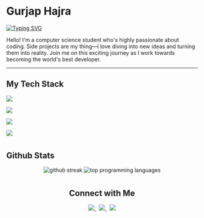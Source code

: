 <div>
  
# Gurjap Hajra

  <p>
    <a href="https://git.io/typing-svg"><img src="https://readme-typing-svg.demolab.com?font=Russo+One&size=28&duration=750&pause=1000&color=F30043&background=FF46D600&vCenter=true&width=600&height=40&lines=Lifelong+Learner;Aspiring+Software+Engineer;Aspiring UX/UI Designer" alt="Typing SVG" /></a>
  </p>

  <p>
    Hello! I'm a computer science student who's highly passionate about coding.
    Side projects are my thing—I love diving into new ideas and turning them
    into reality. Join me on this exciting journey as I work towards becoming
    the world's best developer.
  </p>

  ---

  ## My Tech Stack

  <div>
    <!------------ Languages ----------------->
    <p >
      <a href="https://skillicons.dev">
        <img src="https://skillicons.dev/icons?i=js,ts,go,nodejs,python,java,html" />
      </a>
    </p>
    <!---------------------- Frameworks ---------------------->
    <p >
      <a href="https://skillicons.dev">
        <img src="https://skillicons.dev/icons?i=react,express,flask,angular" />
      </a>
    </p>
    <!---------------------- Database & Deployment ---------------------->
    <p >
      <a href="https://skillicons.dev">
        <img src="https://skillicons.dev/icons?i=mongodb,netlify,heroku" />
      </a>
    </p>
    <!---------------------- Development Tools ---------------------->
    <p >
      <a href="https://skillicons.dev">
        <img src="https://skillicons.dev/icons?i=linux,vscode,git,figma,androidstudio" />
      </a>
    </p>
  </div>

#

  ## Github Stats

  <div align="center">
    <img
      title="🔥 Get streak stats for your profile at git.io/streak-stats"
      alt="github streak"
      src="https://streak-stats.demolab.com/?user=GurjapHajra&theme=monokai-metallian&hide_border=true"
    />
    <img
      alt="top programming languages"
      src="https://denvercoder1-github-readme-stats.vercel.app/api/top-langs/?username=GurjapHajra&langs_count=8&layout=compact&theme=react&hide_border=true&bg_color=1F222E&title_color=F85D7F&icon_color=F8D866&hide=Jupyter%20Notebook,Roff"
    />
  </div>

#

  <!-- Socials -->
  <h2 align="center">Connect with Me</h2>
  <p align="center">
    <a href="https://www.linkedin.com/in/gurjap-singh-hajra/">
      <img src="https://skillicons.dev/icons?i=linkedin"/>
    </a>&nbsp;
    <a href="https://github.com/GurjapHajra">
      <img src="https://skillicons.dev/icons?i=github"/>
    </a>&nbsp;
    <a href="https://www.instagram.com/gurjapsinghhajra/">
      <img src="https://skillicons.dev/icons?i=instagram"/>
    </a>
  </p>
</div>
